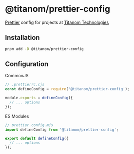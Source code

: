 # @titanom/prettier-config

[Prettier](https://prettier.io) config for projects at [Titanom Technologies](https://titanom.com)

## Installation

```sh
pnpm add -D @titanom/prettier-config
```

## Configuration

CommonJS
```js
// .prettierrc.cjs
const defineConfig = require('@titanom/prettier-config');

module.exports = defineConfig({
  // ... options
});
```

ES Modules
```js
// prettier.config.mjs
import defineConfig from '@titanom/prettier-config';

export default defineConfig({
  // ... options
});
```
